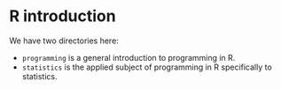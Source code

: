 # R introduction

We have two directories here:

- `programming` is a general introduction to programming in R.
- `statistics` is the applied subject of programming in R specifically to statistics.

